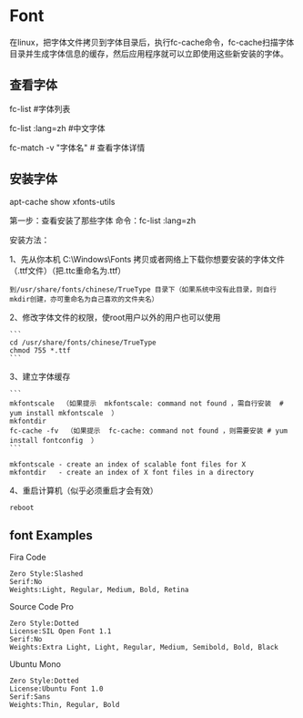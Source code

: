 
# Font

在linux，把字体文件拷贝到字体目录后，执行fc-cache命令，fc-cache扫描字体目录并生成字体信息的缓存，然后应用程序就可以立即使用这些新安装的字体。

## 查看字体

fc-list   #字体列表

fc-list :lang=zh  #中文字体

fc-match -v "字体名" # 查看字体详情


## 安装字体

apt-cache show xfonts-utils

第一步：查看安装了那些字体  命令：fc-list :lang=zh

安装方法：

1、先从你本机 C:\Windows\Fonts 拷贝或者网络上下载你想要安装的字体文件（.ttf文件）（把.ttc重命名为.ttf）

    到/usr/share/fonts/chinese/TrueType 目录下（如果系统中没有此目录，则自行mkdir创建，亦可重命名为自己喜欢的文件夹名）

2、修改字体文件的权限，使root用户以外的用户也可以使用

    ```
    cd /usr/share/fonts/chinese/TrueType
    chmod 755 *.ttf
    ```

3、建立字体缓存

    ```
    mkfontscale  （如果提示  mkfontscale: command not found ，需自行安装  # yum install mkfontscale  ）
    mkfontdir  
    fc-cache -fv  （如果提示  fc-cache: command not found ，则需要安装 # yum install fontconfig  ）
    ```

    mkfontscale - create an index of scalable font files for X
    mkfontdir   - create an index of X font files in a directory

4、重启计算机（似乎必须重启才会有效）

    reboot


## font Examples

Fira Code

    Zero Style:Slashed
    Serif:No
    Weights:Light, Regular, Medium, Bold, Retina

Source Code Pro

    Zero Style:Dotted
    License:SIL Open Font 1.1
    Serif:No
    Weights:Extra Light, Light, Regular, Medium, Semibold, Bold, Black

Ubuntu Mono

    Zero Style:Dotted
    License:Ubuntu Font 1.0
    Serif:Sans
    Weights:Thin, Regular, Bold




